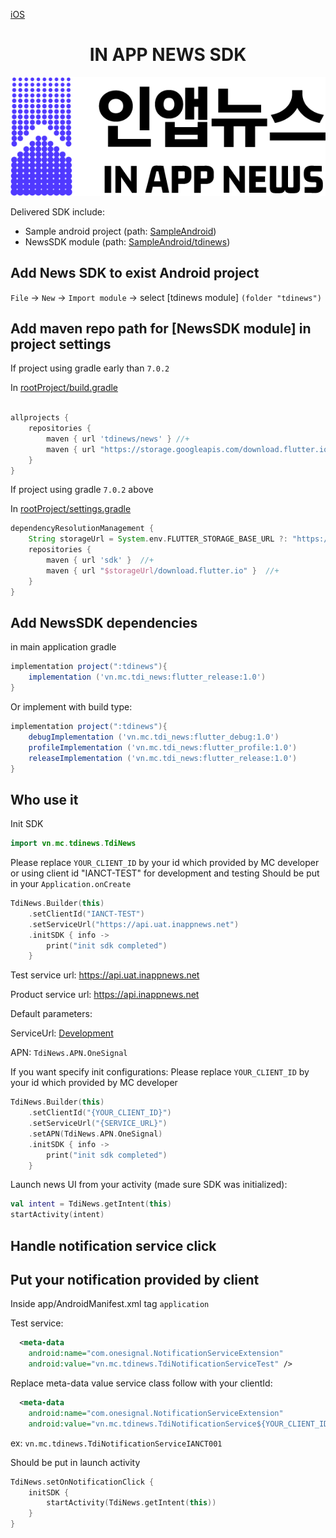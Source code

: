 [iOS](https://github.com/kaivumetacrew/Readme/tree/main/nsdkios) 

<div align="center">


# IN APP NEWS SDK
![logo_ko](https://raw.githubusercontent.com/kaivumetacrew/Readme/main/nsdkaos/logo_ko.png)

</div>

Delivered SDK include:
- Sample android project (path: [SampleAndroid]())
- NewsSDK module (path: [SampleAndroid/tdinews]())

## Add News SDK to exist Android project
`File` -> `New` -> `Import module` -> select [tdinews module] `(folder "tdinews")`

## Add maven repo path for [NewsSDK module] in project settings
If project using gradle early than `7.0.2`

In [rootProject/build.gradle]()

```groovy

allprojects {
    repositories {
        maven { url 'tdinews/news' } //+
        maven { url "https://storage.googleapis.com/download.flutter.io" } //+
    }
}

```

If project using gradle `7.0.2` above

In [rootProject/settings.gradle]()

```groovy
dependencyResolutionManagement {
    String storageUrl = System.env.FLUTTER_STORAGE_BASE_URL ?: "https://storage.googleapis.com" //+
    repositories {
        maven { url 'sdk' }  //+
        maven { url "$storageUrl/download.flutter.io" }  //+
    }
}

```

## Add NewsSDK dependencies
in main application gradle
```groovy
implementation project(":tdinews"){
    implementation ('vn.mc.tdi_news:flutter_release:1.0')
}
```

Or implement with build type:
```groovy
implementation project(":tdinews"){
    debugImplementation ('vn.mc.tdi_news:flutter_debug:1.0')
    profileImplementation ('vn.mc.tdi_news:flutter_profile:1.0')
    releaseImplementation ('vn.mc.tdi_news:flutter_release:1.0')
}
```

## Who use it
Init SDK
```kotlin
import vn.mc.tdinews.TdiNews
```

Please replace `YOUR_CLIENT_ID` by your id which provided by MC developer
or using client id "IANCT-TEST" for development and testing
Should be put in your `Application.onCreate`
```kotlin
TdiNews.Builder(this)
    .setClientId("IANCT-TEST")
    .setServiceUrl("https://api.uat.inappnews.net")
    .initSDK { info ->
        print("init sdk completed")
    }
```

Test service url: https://api.uat.inappnews.net

Product service url: https://api.inappnews.net

Default parameters:

ServiceUrl: [Development](https://api.uat.inappnews.net)

APN: `TdiNews.APN.OneSignal`

If you want specify init configurations:
Please replace `YOUR_CLIENT_ID` by your id which provided by MC developer
```kotlin
TdiNews.Builder(this)
    .setClientId("{YOUR_CLIENT_ID}")
    .setServiceUrl("{SERVICE_URL}")
    .setAPN(TdiNews.APN.OneSignal)
    .initSDK { info ->
        print("init sdk completed")
    }
```

Launch news UI from your activity (made sure SDK was initialized):
```kotlin
val intent = TdiNews.getIntent(this)
startActivity(intent)
```
## Handle notification service click
Put your notification provided by client
-
Inside app/AndroidManifest.xml tag `application`

Test service:
```xml
  <meta-data
    android:name="com.onesignal.NotificationServiceExtension"
    android:value="vn.mc.tdinews.TdiNotificationServiceTest" />
```
Replace meta-data value service class follow with your clientId:
```xml
  <meta-data
    android:name="com.onesignal.NotificationServiceExtension"
    android:value="vn.mc.tdinews.TdiNotificationService${YOUR_CLIENT_ID}" />
```
ex: `vn.mc.tdinews.TdiNotificationServiceIANCT001`

Should be put in launch activity
```kotlin
TdiNews.setOnNotificationClick {
    initSDK {
        startActivity(TdiNews.getIntent(this))
    }
}
```

